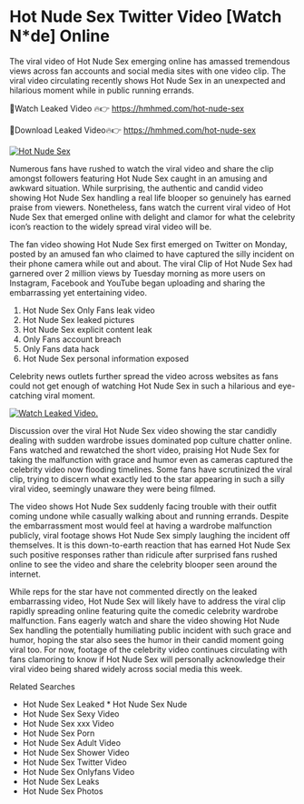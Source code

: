 ﻿# Hot Nude Sex Twitter Video [Watch N*de] Online

The viral video of ﻿Hot Nude Sex emerging online has amassed tremendous views across fan accounts and social media sites with one video clip. The viral video circulating recently shows ﻿Hot Nude Sex in an unexpected and hilarious moment while in public running errands. 

🔴Watch Leaked Video 🔥👉  https://hmhmed.com/hot-nude-sex 

🔴Download Leaked Video🔥👉  https://hmhmed.com/hot-nude-sex 

[![Hot Nude Sex](https://i.imgur.com/dJHk4Zq.gif)](https://hmhmed.com/hot-nude-sex)

Numerous fans have rushed to watch the viral video and share the clip amongst followers featuring ﻿Hot Nude Sex caught in an amusing and awkward situation. While surprising, the authentic and candid video showing ﻿Hot Nude Sex handling a real life blooper so genuinely has earned praise from viewers. Nonetheless, fans watch the current viral video of ﻿Hot Nude Sex that emerged online with delight and clamor for what the celebrity icon’s reaction to the widely spread viral video will be.

The fan video showing ﻿Hot Nude Sex first emerged on Twitter on Monday, posted by an amused fan who claimed to have captured the silly incident on their phone camera while out and about. The viral Clip of ﻿Hot Nude Sex had garnered over 2 million views by Tuesday morning as more users on Instagram, Facebook and YouTube began uploading and sharing the embarrassing yet entertaining video. 

1. ﻿Hot Nude Sex Only Fans leak video
2. ﻿Hot Nude Sex leaked pictures
3. ﻿Hot Nude Sex explicit content leak
4. Only Fans account breach
5. Only Fans data hack
6. ﻿Hot Nude Sex personal information exposed

Celebrity news outlets further spread the video across websites as fans could not get enough of watching ﻿Hot Nude Sex in such a hilarious and eye-catching viral moment. 

[![Watch Leaked Video.](https://miro.medium.com/v2/resize:fit:828/format:webp/1*cilzJN44JGOrTw9NJCrNHA.gif "Watch Leaked Video")](https://hmhmed.com/hot-nude-sex)

Discussion over the viral ﻿Hot Nude Sex video showing the star candidly dealing with sudden wardrobe issues dominated pop culture chatter online. Fans watched and rewatched the short video, praising ﻿Hot Nude Sex for taking the malfunction with grace and humor even as cameras captured the celebrity video now flooding timelines. Some fans have scrutinized the viral clip, trying to discern what exactly led to the star appearing in such a silly viral video, seemingly unaware they were being filmed.

The video shows ﻿Hot Nude Sex suddenly facing trouble with their outfit coming undone while casually walking about and running errands. Despite the embarrassment most would feel at having a wardrobe malfunction publicly, viral footage shows ﻿Hot Nude Sex simply laughing the incident off themselves. It is this down-to-earth reaction that has earned ﻿Hot Nude Sex such positive responses rather than ridicule after surprised fans rushed online to see the video and share the celebrity blooper seen around the internet.  

While reps for the star have not commented directly on the leaked embarrassing video, ﻿Hot Nude Sex will likely have to address the viral clip rapidly spreading online featuring quite the comedic celebrity wardrobe malfunction. Fans eagerly watch and share the video showing ﻿Hot Nude Sex handling the potentially humiliating public incident with such grace and humor, hoping the star also sees the humor in their candid moment going viral too. For now, footage of the celebrity video continues circulating with fans clamoring to know if ﻿Hot Nude Sex will personally acknowledge their viral video being shared widely across social media this week.

Related Searches
* ﻿Hot Nude Sex Leaked
﻿* Hot Nude Sex Nude
* ﻿Hot Nude Sex Sexy Video
* ﻿Hot Nude Sex xxx Video
* ﻿Hot Nude Sex Porn
* ﻿Hot Nude Sex Adult Video
* ﻿Hot Nude Sex Shower Video
* ﻿Hot Nude Sex Twitter Video
* ﻿Hot Nude Sex Onlyfans Video
* ﻿Hot Nude Sex Leaks
* ﻿Hot Nude Sex Photos